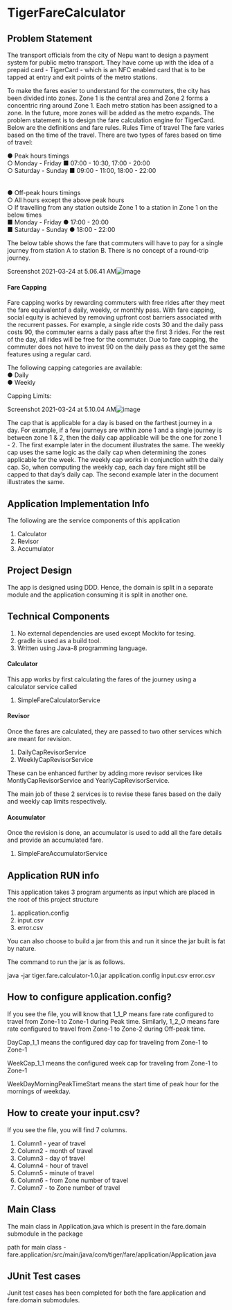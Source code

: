 # TigerFareCalculator

## Problem Statement 

The transport officials from the city of Nepu want to design a payment system for public metro transport. They have come up with the idea of a prepaid card - TigerCard - which is an NFC enabled card that is to be tapped at entry and exit points of the metro stations.  

To make the fares easier to understand for the commuters, the city has been divided into zones. Zone 1 is the central area and Zone 2 forms a concentric ring around Zone 1. Each metro station has been assigned to a zone. In the future, more zones will be added as the metro expands.  The problem statement is to design the fare calculation engine for TigerCard. Below are the definitions and fare rules. Rules Time of travel The fare varies based on the time of the travel. There are two types of fares based on time of travel: 

● Peak hours timings<br />
  ○ Monday - Friday   ■ 07:00 - 10:30, 17:00 - 20:00 <br />
  ○ Saturday - Sunday ■ 09:00 - 11:00, 18:00 - 22:00 <br />
  <br />
  <br />
 ● Off-peak hours timings <br />
  ○ All hours except the above peak hours <br />
  ○ If travelling from any station outside Zone 1 to a station in Zone 1 on the below times <br />
    ■ Monday - Friday   ● 17:00  - 20:00 <br />
    ■ Saturday - Sunday ● 18:00 - 22:00  <br />
    
The below table shows the fare that commuters will have to pay for a single journey from station A to station B. There is no concept of a round-trip journey. 


Screenshot 2021-03-24 at 5.06.41 AM![image](https://user-images.githubusercontent.com/13884202/112232563-d13a3780-8c5e-11eb-8be6-b7e839103aa5.png)

#### Fare Capping
Fare capping works by rewarding commuters with free rides after they meet the fare equivalentof a daily, weekly, or monthly pass. With fare capping, social equity is achieved by removing upfront cost barriers associated with the recurrent passes. For example, a single ride costs 30 and the daily pass costs 90, the commuter earns a daily pass after the first 3 rides. For the rest of the day, all rides will be free for the commuter. Due to fare capping, the commuter does not have to invest 90 on the daily pass as they get the same features using a regular card.

The following capping categories are available:<br />
  ● Daily<br />
  ● Weekly<br />
  
Capping Limits:

Screenshot 2021-03-24 at 5.10.04 AM![image](https://user-images.githubusercontent.com/13884202/112232836-4c035280-8c5f-11eb-92ae-acbaa2bfeea2.png)

The cap that is applicable for a day is based on the farthest journey in a day. For example, if a few journeys are within zone 1 and a single journey is between zone 1 & 2, then the daily cap applicable will be the one for zone 1 - 2. The first example later in the document illustrates the same. The weekly cap uses the same logic as the daily cap when determining the zones applicable for the week.  The weekly cap works in conjunction with the daily cap. So, when computing the weekly cap, each day fare might still be capped to that day’s daily cap. The second example later in the document illustrates the same. 


## Application Implementation Info


The following are the service components of this application
1. Calculator
2. Revisor
3. Accumulator

## Project Design

The app is designed using DDD. Hence, the domain is split in a separate module and the application consuming it is split in another one. 

## Technical Components

1. No external dependencies are used except Mockito for tesing. 
2. gradle is used as a build tool.
3. Written using Java-8 programming language.

#### Calculator

This app works by first calculating the fares of the journey using a calculator service called 

1. SimpleFareCalculatorService

#### Revisor

Once the fares are calculated, they are passed to two other services which are meant for revision.

1. DailyCapRevisorService
2. WeeklyCapRevisorService

These can be enhanced further by adding more revisor services like MontlyCapRevisorService and YearlyCapRevisorService.

The main job of these 2 services is to revise these fares based on the daily and weekly cap limits respectively. 

#### Accumulator

Once the revision is done, an accumulator is used to add all the fare details and provide an accumulated fare. 

1. SimpleFareAccumulatorService

## Application RUN info

This application takes 3 program arguments as input which are placed in the root of this project structure

1. application.config
2. input.csv
3. error.csv 

You can also choose to build a jar from this and run it since the jar built is fat by nature.

The command to run the jar is as follows.

java -jar tiger.fare.calculator-1.0.jar application.config input.csv error.csv

## How to configure application.config?

If you see the file, you will know that 1_1_P means fare rate configured to travel from Zone-1 to Zone-1 during Peak time.
Similarly, 1_2_O means fare rate configured to travel from Zone-1 to Zone-2 during Off-peak time.

DayCap_1_1 means the configured day cap for traveling from Zone-1 to Zone-1

WeekCap_1_1 means the configured week cap for traveling from Zone-1 to Zone-1

WeekDayMorningPeakTimeStart means the start time of peak hour for the mornings of weekday.

## How to create your input.csv?

If you see the file, you will find 7 columns.

1. Column1 - year of travel 
2. Column2 - month of travel
3. Column3 - day of travel
4. Column4 - hour of travel
5. Column5 - minute of travel
6. Column6 - from Zone number of travel
7. Column7 - to Zone number of travel

## Main Class

The main class in Application.java which is present in the fare.domain submodule in the package 

path for main class - fare.application/src/main/java/com/tiger/fare/application/Application.java 

## JUnit Test cases

Junit test cases has been completed for both the fare.application and fare.domain submodules.




